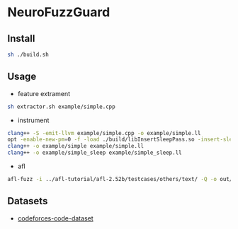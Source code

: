 # NeuroFuzzGuard

## Install

```bash
sh ./build.sh
```

## Usage

- feature extrament

```bash
sh extractor.sh example/simple.cpp
```

- instrument

```bash
clang++ -S -emit-llvm example/simple.cpp -o example/simple.ll
opt -enable-new-pm=0 -f -load ./build/libInsertSleepPass.so -insert-sleep -insert-sleep-seed 42 -insert-sleep-probability 0.5 -S -o example/simple_sleep.ll example/simple.ll
clang++ -o example/simple example/simple.ll
clang++ -o example/simple_sleep example/simple_sleep.ll
```

- afl

```bash
afl-fuzz -i ../afl-tutorial/afl-2.52b/testcases/others/text/ -Q -o out/ example/simple_sleep
```

## Datasets

- [codeforces-code-dataset](https://www.kaggle.com/datasets/yeoyunsianggeremie/codeforces-code-dataset)
